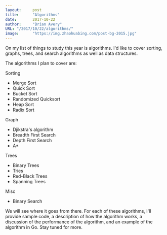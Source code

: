 ```yaml
---
layout:     post 
title:      "Algorithms"
date:       2017-10-22
author:     "Brian Avery"
URL: "/2017/10/22/algorithms/"
image:      "https://img.zhaohuabing.com/post-bg-2015.jpg"
---
```


On my list of things to study this year is algorithms. I'd like to cover sorting, graphs, trees, and search algorithms as well as data structures.

The algorithms I plan to cover are:

Sorting
<ul>
 	<li>Merge Sort<a href="https://www.codepensive.com/2017/10/merge-sort/"></a></li>
 	<li>Quick Sort</li>
 	<li>Bucket Sort</li>
 	<li>Randomized Quicksort</li>
 	<li>Heap Sort</li>
 	<li>Radix Sort</li>
</ul>
Graph
<ul>
 	<li>Djikstra's algorithm</li>
 	<li>Breadth First Search</li>
 	<li>Depth First Search</li>
 	<li>A*</li>
</ul>
Trees
<ul>
 	<li>Binary Trees</li>
 	<li>Tries</li>
 	<li>Red-Black Trees</li>
 	<li>Spanning Trees</li>
</ul>
Misc
<ul>
 	<li>Binary Search</li>
</ul>
We will see where it goes from there. For each of these algorithms, I'll provide sample code, a description of how the algorithm works, a discussion of the performance of the algorithm, and an example of the algorithm in Go. Stay tuned for more.